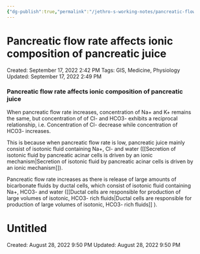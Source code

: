 ```yaml
---
{"dg-publish":true,"permalink":"/jethro-s-working-notes/pancreatic-flow-rate-affects-ionic-composition-of/","dgPassFrontmatter":true}
---
```



# Pancreatic flow rate affects ionic composition of pancreatic juice

Created: September 17, 2022 2:42 PM
Tags: GIS, Medicine, Physiology
Updated: September 17, 2022 2:49 PM

### Pancreatic flow rate affects ionic composition of pancreatic juice

When pancreatic flow rate increases, concentration of Na+ and K+ remains the same, but concentration of of Cl- and HCO3- exhibits a reciprocal relationship, i.e. Concentration of Cl- decrease while concentration of HCO3- increases.

This is because when pancreatic flow rate is low, pancreatic juice mainly consist of isotonic fluid containing Na+, Cl- and water ([[Secretion of isotonic fluid by pancreatic acinar cells is driven by an ionic mechanism\|Secretion of isotonic fluid by pancreatic acinar cells is driven by an ionic mechanism]]). 

Pancreatic flow rate increases as there is release of large amounts of bicarbonate fluids by ductal cells, which consist of isotonic fluid containing Na+, HCO3- and water ([[Ductal cells are responsible for production of large volumes of isotonic, HCO3- rich fluids\|Ductal cells are responsible for production of large volumes of isotonic, HCO3- rich fluids]] ).


<div class="transclusion internal-embed is-loaded"><div class="markdown-embed">





# Untitled

Created: August 28, 2022 9:50 PM
Updated: August 28, 2022 9:50 PM

</div></div>

